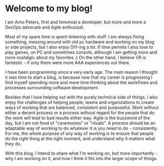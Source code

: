 # Welcome to my blog!

I am Arno Peters, first and foremost a developer, but more and more a DevOps advocate and Agile enthusiast.  

Most of my spare time is spent tinkering with stuff. I am always fixing something, messing around with old pc hardware and working on my blog or side projects, but I also enjoy DIY-ing a lot. If time permits I also love to play games, on PC and sometimes console, although I am getting more and more nostalgic about my favorites ;) On the other hand, I believe VR is fantastic - if only there were more AAA experiences out there.  

I have been programming since a very early age. The main reason I thought it was time to start a blog, is because now that my career is progressing I find myself spending more and more time thinking about the workflows and processes surrounding software development.  

Besides that I love helping out with the purely technical side of things, I also enjoy the challenges of helping people, teams and organizations to create ways of working that are balanced, consistent and purposeful. Work without either a decent process or a process without regard for the people that do the work will lead to bad results either way. Agile is the buzzword of the day, but I am not fond of "ceremonies" or "rituals". A process should be an adaptable way of working to do whatever it is you need to do - consistently. For me, the whole purpose of any way of working is to ensure that people do the right thing at the right moment, and understand why it matters what they do.

With this blog, I intend to share what I'm working on, but more importantly - why I am working on it, and how I think it fits into the larger scope of things.